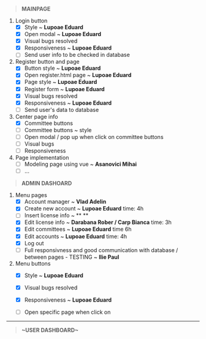 >**MAINPAGE**

1. Login button
    - [x] Style ~ **Lupoae Eduard**
    - [x] Open modal ~ **Lupoae Eduard**
    - [x] Visual bugs resolved
    - [x] Responsiveness ~ **Lupoae Eduard**
    - [ ] Send user info to be checked in database
    
2. Register button and page
    - [x] Button style ~ **Lupoae Eduard**
    - [x] Open register.html page ~ **Lupoae Eduard**
    - [x] Page style ~ **Lupoae Eduard**
    - [x] Register form ~ **Lupoae Eduard**
    - [x] Visual bugs resolved
    - [x] Responsiveness ~ **Lupoae Eduard**
    - [ ] Send user's data to database

3. Center page info
    - [x] Committee buttons
    - [ ] Committee buttons ~ style
    - [ ] Open modal / pop up when click on committee buttons
    - [ ] Visual bugs
    - [ ] Responsiveness
    
4. Page implementation
    - [ ] Modeling page using vue ~ **Asanovici Mihai**
    - [ ] ...     
    
>**ADMIN DASHOARD**

1. Menu pages
    - [x] Account manager  ~ **Vlad Adelin**
    - [x] Create new account ~ **Lupoae Eduard** time: 4h
    - [ ] Insert license info ~ ** **
    - [x] Edit license info ~ **Darabana Rober / Carp Bianca** time: 3h
    - [x] Edit committees ~ **Lupoae Eduard** time 6h
    - [x] Edit accounts ~ **Lupoae Eduard** time: 4h
    - [x] Log out
    - [ ] Full responsivness and good communication with database / between pages - TESTING ~ **Ilie Paul**
    
2. Menu buttons
    - [x] Style ~ **Lupoae Eduard**
    - [x] Visual bugs resolved 
    - [x] Responsiveness ~ **Lupoae Eduard**
    - [ ] Open specific page when click on
    
    
-------------------------------------------------------------------------------------------------------------------------------------------------
>**~USER DASHBOARD~**      

